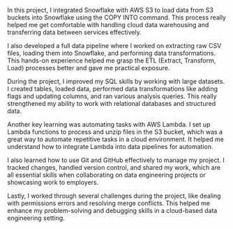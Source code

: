 In this project, I integrated Snowflake with AWS S3 to load data from S3 buckets into Snowflake using the COPY INTO command. This process really helped me get comfortable with handling cloud data warehousing and transferring data between services effectively.

I also developed a full data pipeline where I worked on extracting raw CSV files, loading them into Snowflake, and performing data transformations. This hands-on experience helped me grasp the ETL (Extract, Transform, Load) processes better and gave me practical exposure.

During the project, I improved my SQL skills by working with large datasets. I created tables, loaded data, performed data transformations like adding flags and updating columns, and ran various analysis queries. This really strengthened my ability to work with relational databases and structured data.

Another key learning was automating tasks with AWS Lambda. I set up Lambda functions to process and unzip files in the S3 bucket, which was a great way to automate repetitive tasks in a cloud environment. It helped me understand how to integrate Lambda into data pipelines for automation.

I also learned how to use Git and GitHub effectively to manage my project. I tracked changes, handled version control, and shared my work, which are all essential skills when collaborating on data engineering projects or showcasing work to employers.

Lastly, I worked through several challenges during the project, like dealing with permissions errors and resolving merge conflicts. This helped me enhance my problem-solving and debugging skills in a cloud-based data engineering setting.

